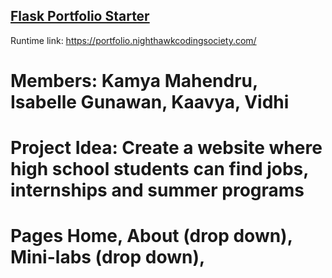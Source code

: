 ## [Flask Portfolio Starter](https://nighthawkcodingsociety.com/projectsearch/details/Flask%20Portfolio%20Starter)
Runtime link: https://portfolio.nighthawkcodingsociety.com/
# Members: Kamya Mahendru, Isabelle Gunawan, Kaavya, Vidhi
# Project Idea: Create a website where high school students can find jobs, internships and summer programs 
# Pages Home, About (drop down), Mini-labs (drop down),
